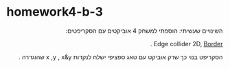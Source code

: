 # homework4-b-3
<div dir='rtl' lang='he'>
השינויים שעשיתי:
 הוספתי למשחק 4 אוביקטים  עם הסקריפטים:
 
 Edge collider 2D,  [Border](https://github.com/gamedev-yarin/homework4-b-3/blob/main/Assets/Scripts/3-collisions/Border.cs) .
 
 הסקריפט בנוי כך שרק אוביקט עם טאג ספציפי ישלח לנקדות x ,y , x&y שהוגדרה .
</div>
